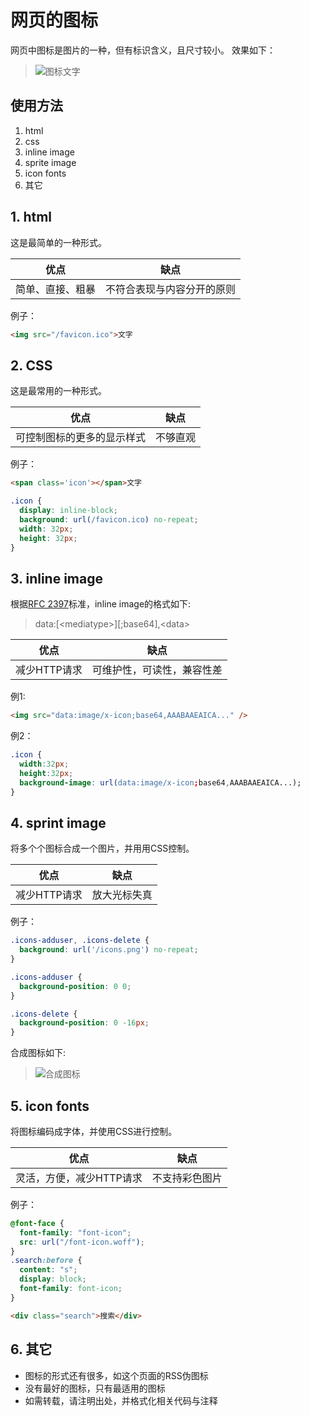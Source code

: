 网页的图标
==========
网页中图标是图片的一种，但有标识含义，且尺寸较小。
效果如下：

> ![图标](/favicon.ico "替代文字")文字

## 使用方法
1. html
2. css
3. inline image
4. sprite image
5. icon fonts
6. 其它

## 1. html
这是最简单的一种形式。

优点|缺点
----|----
简单、直接、粗暴|不符合表现与内容分开的原则

例子：

```html
<img src="/favicon.ico">文字
```

## 2. CSS
这是最常用的一种形式。

优点|缺点
----|----
可控制图标的更多的显示样式|不够直观

例子：

```html
<span class='icon'></span>文字
```

```css
.icon {
  display: inline-block;
  background: url(/favicon.ico) no-repeat;
  width: 32px;
  height: 32px;
}
```

## 3. inline image
根据[RFC 2397](http://tools.ietf.org/html/rfc2397)标准，inline image的格式如下:
> data:\[\<mediatype\>\]\[;base64\],\<data\>

优点|缺点
----|----
减少HTTP请求|可维护性，可读性，兼容性差

例1:

```html
<img src="data:image/x-icon;base64,AAABAAEAICA..." />
```

例2：

```css
.icon {
  width:32px;
  height:32px;
  background-image: url(data:image/x-icon;base64,AAABAAEAICA...);
}
```

## 4. sprint image
将多个个图标合成一个图片，并用用CSS控制。

优点|缺点
----|----
减少HTTP请求|放大光标失真

例子：

```css
.icons-adduser, .icons-delete {
  background: url('/icons.png') no-repeat;
}

.icons-adduser {
  background-position: 0 0;
}

.icons-delete {
  background-position: 0 -16px;
}
```

合成图标如下:
> ![合成图标](/icons.png "合成图标")

## 5. icon fonts
将图标编码成字体，并使用CSS进行控制。

优点|缺点
----|----
灵活，方便，减少HTTP请求|不支持彩色图片

例子：

```css
@font-face {
  font-family: "font-icon";
  src: url("/font-icon.woff");
}
.search:before {
  content: "s";
  display: block;
  font-family: font-icon;
}
```

```html
<div class="search">搜索</div>
```

## 6. 其它

+ 图标的形式还有很多，如这个页面的RSS伪图标
+ 没有最好的图标，只有最适用的图标
+ 如需转载，请注明出处，并格式化相关代码与注释


